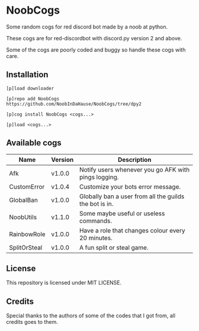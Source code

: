 # NoobCogs

Some random cogs for red discord bot made by a noob at python.

These cogs are for red-discordbot with discord.py version 2 and above.

Some of the cogs are poorly coded and buggy so handle these cogs with care.

## Installation

```
[p]load downloader

[p]repo add NoobCogs https://github.com/NoobInDaHause/NoobCogs/tree/dpy2

[p]cog install NoobCogs <cogs...>

[p]load <cogs...>
```

## Available cogs

| Name            |  Version  | Description                                                      |
| --------------- | --------- | ---------------------------------------------------------------- |
| Afk             |  v1.0.0   | Notify users whenever you go AFK with pings logging.             |
| CustomError     |  v1.0.4   | Customize your bots error message.                               |
| GlobalBan       |  v1.0.0   | Globally ban a user from all the guilds the bot is in.           |
| NoobUtils       |  v1.1.0   | Some maybe useful or useless commands.                           |
| RainbowRole     |  v1.0.0   | Have a role that changes colour every 20 minutes.                |
| SplitOrSteal    |  v1.0.0   | A fun split or steal game.                                       |

## License

This repository is licensed under MIT LICENSE.

## Credits

Special thanks to the authors of some of the codes that I got from, all credits goes to them.
